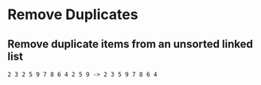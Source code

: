 # Remove Duplicates

## Remove duplicate items from an unsorted linked list 

```
2 3 2 5 9 7 8 6 4 2 5 9 -> 2 3 5 9 7 8 6 4
```
